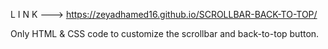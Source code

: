 L I N K ---> https://zeyadhamed16.github.io/SCROLLBAR-BACK-TO-TOP/

Only HTML & CSS code to customize  the scrollbar and back-to-top button.
